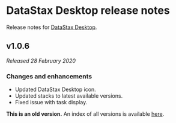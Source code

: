 # DataStax Desktop release notes
Release notes for [DataStax Desktop](https://downloads.datastax.com/#desktop).

## v1.0.6
*Released 28 February 2020*

### Changes and enhancements

* Updated DataStax Desktop icon.
* Updated stacks to latest available versions.
* Fixed issue with task display.

**This is an old version.** An index of all versions is available [here](https://github.com/datastax/release-notes/DataStax_Desktop/DataStax_Desktop.md).
